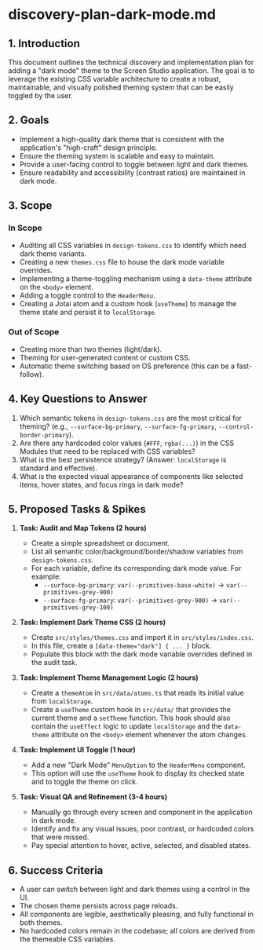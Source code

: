 # discovery-plan-dark-mode.md

## 1. Introduction

This document outlines the technical discovery and implementation plan for adding a "dark mode" theme to the Screen Studio application. The goal is to leverage the existing CSS variable architecture to create a robust, maintainable, and visually polished theming system that can be easily toggled by the user.

## 2. Goals

-   Implement a high-quality dark theme that is consistent with the application's "high-craft" design principle.
-   Ensure the theming system is scalable and easy to maintain.
-   Provide a user-facing control to toggle between light and dark themes.
-   Ensure readability and accessibility (contrast ratios) are maintained in dark mode.

## 3. Scope

### In Scope

-   Auditing all CSS variables in `design-tokens.css` to identify which need dark theme variants.
-   Creating a new `themes.css` file to house the dark mode variable overrides.
-   Implementing a theme-toggling mechanism using a `data-theme` attribute on the `<body>` element.
-   Adding a toggle control to the `HeaderMenu`.
-   Creating a Jotai atom and a custom hook (`useTheme`) to manage the theme state and persist it to `localStorage`.

### Out of Scope

-   Creating more than two themes (light/dark).
-   Theming for user-generated content or custom CSS.
-   Automatic theme switching based on OS preference (this can be a fast-follow).

## 4. Key Questions to Answer

1.  Which semantic tokens in `design-tokens.css` are the most critical for theming? (e.g., `--surface-bg-primary`, `--surface-fg-primary`, `--control-border-primary`).
2.  Are there any hardcoded color values (`#FFF`, `rgba(...)`) in the CSS Modules that need to be replaced with CSS variables?
3.  What is the best persistence strategy? (Answer: `localStorage` is standard and effective).
4.  What is the expected visual appearance of components like selected items, hover states, and focus rings in dark mode?

## 5. Proposed Tasks & Spikes

1.  **Task: Audit and Map Tokens (2 hours)**
    -   Create a simple spreadsheet or document.
    -   List all semantic color/background/border/shadow variables from `design-tokens.css`.
    -   For each variable, define its corresponding dark mode value. For example:
        -   `--surface-bg-primary`: `var(--primitives-base-white)` -> `var(--primitives-grey-900)`
        -   `--surface-fg-primary`: `var(--primitives-grey-900)` -> `var(--primitives-grey-100)`

2.  **Task: Implement Dark Theme CSS (2 hours)**
    -   Create `src/styles/themes.css` and import it in `src/styles/index.css`.
    -   In this file, create a `[data-theme="dark"] { ... }` block.
    -   Populate this block with the dark mode variable overrides defined in the audit task.

3.  **Task: Implement Theme Management Logic (2 hours)**
    -   Create a `themeAtom` in `src/data/atoms.ts` that reads its initial value from `localStorage`.
    -   Create a `useTheme` custom hook in `src/data/` that provides the current theme and a `setTheme` function. This hook should also contain the `useEffect` logic to update `localStorage` and the `data-theme` attribute on the `<body>` element whenever the atom changes.

4.  **Task: Implement UI Toggle (1 hour)**
    -   Add a new "Dark Mode" `MenuOption` to the `HeaderMenu` component.
    -   This option will use the `useTheme` hook to display its checked state and to toggle the theme on click.

5.  **Task: Visual QA and Refinement (3-4 hours)**
    -   Manually go through every screen and component in the application in dark mode.
    -   Identify and fix any visual issues, poor contrast, or hardcoded colors that were missed.
    -   Pay special attention to hover, active, selected, and disabled states.

## 6. Success Criteria

-   A user can switch between light and dark themes using a control in the UI.
-   The chosen theme persists across page reloads.
-   All components are legible, aesthetically pleasing, and fully functional in both themes.
-   No hardcoded colors remain in the codebase; all colors are derived from the themeable CSS variables.